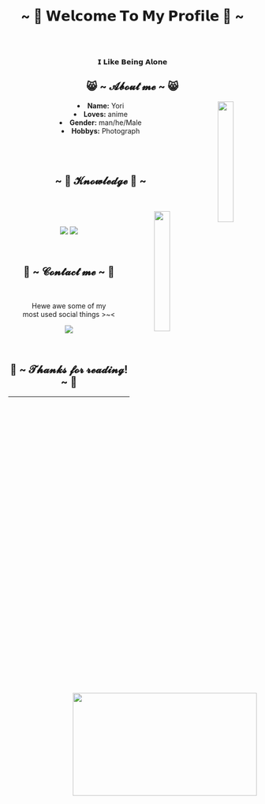 <body>
  <center>
<h1 align="center">~ 🥰 𝗪𝗲𝗹𝗰𝗼𝗺𝗲 𝗧𝗼 𝗠𝘆 𝗣𝗿𝗼𝗳𝗶𝗹𝗲 🥰 ~</h1>
<br>
<div align="center">
<!-- <a href="https://discord.com/users/1216200643128328294" > -->
<!--   <a href="https://egirl.ing/"> -->
<!--    <img src="https://lanyard.kyrie25.me/api/1216200643128328294"/> -->
  </a>
    <br>
  <p>𝗜 𝗟𝗶𝗸𝗲 𝗕𝗲𝗶𝗻𝗴 𝗔𝗹𝗼𝗻𝗲</p>
<!-- <p><a href="https://www.youtube.com/watch?v=CFlhlZbeKgE">- 𝒯𝐸𝒦𝒦𝒩𝒪 𝒯𝑅𝒜𝐼𝒩 - 𝐸𝓁𝑒𝒸𝓉𝓇𝒾𝒸 𝒞𝒶𝓁𝓁𝒷𝑜𝓎</a><p> -->
  
</div>
    <div align="center">
<!-- <img src="https://i.imgur.com/jx17oHT.gif"> -->
      </div>
<div>
<h2 align="center"> 😸 ~ 𝓐𝓫𝓸𝓾𝓽 𝓶𝓮 ~ 😸 </h2>
  <div align="center">
<img src="https://i.imgur.com/K9LttV2.gif" align="right" width="25%">
  </div>
<li>
 <b>Name:</b> Yori</li>
<li>
<b>Loves:</b> anime
</li>
<li>
<b>Gender:</b> man/he/Male
</li>
<li>
<b>Hobbys:</b> Photograph
</li>
<br><br><br>
</div>
<div>
<h2 align="center">            ~ 📇 𝓚𝓷𝓸𝔀𝓵𝓮𝓭𝓰𝓮 📇 ~</h2>
 <br>
<p>
  <div align="center">
<img src="https://i.pinimg.com/originals/8d/4b/77/8d4b77c44b7a68c0fd609411e2c0ec3c.gif" align="right" width="25%">
  </div>
</div>
<div>
  <br>
<p align="center"><img src="https://img.shields.io/badge/html5%20-%23E34F26.svg?&style=for-the-badge&logo=html5&logoColor=white"/> <img src="https://img.shields.io/badge/css3%20-%231572B6.svg?&style=for-the-badge&logo=css3&logoColor=white"/><br>
</p>
<br>
<h2 align="center">           📝 ~ 𝓒𝓸𝓷𝓽𝓪𝓬𝓽 𝓶𝓮 ~ 📝</h2>
  <div align="center">
<img src="https://i.imgur.com/KXx0cCx.gif" align="right" width="373.5px" height="208.5px">
  </div>
<br>
<p align="center">Hewe awe some of my <br>
most used social things >~<</p>
<p align="center"><a href="https://www.youtube.com/channel/UCEygoqHR8macLLH_79ngdUg" target="_blank"><img src="https://img.shields.io/badge/YoriLloyd%20-%231DA1F2.svg?&style=for-the-badge&logo=Youtube&logoColor=white"/></a></p>
</div>
<br>
<div>
<h2 align="center">💖 ~ 𝓣𝓱𝓪𝓷𝓴𝓼 𝓯𝓸𝓻 𝓻𝓮𝓪𝓭𝓲𝓷𝓰! ~ 💖</h2>
<div align="center">
<!-- <img src="https://i.imgur.com/tzYKRfd.gif"> -->
</div>
<hr>
</div>
</div>
    </center>
</body>
